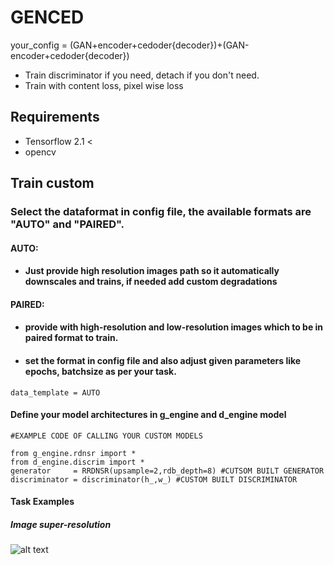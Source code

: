 # GENCED
your_config = (GAN+encoder+cedoder{decoder})+(GAN-encoder+cedoder{decoder})
* Train discriminator if you need, detach if you don't need.
* Train with content loss, pixel wise loss

## Requirements
* Tensorflow 2.1 <
* opencv

## Train custom
### Select the dataformat in config file, the available formats are "AUTO" and "PAIRED".
#### AUTO:
* #### Just provide high resolution images path so it automatically downscales and trains, if needed add custom degradations
#### PAIRED:
* #### provide with high-resolution and low-resolution images which to be in paired format to train. 
* ####  set the format in config file and also adjust given parameters like epochs, batchsize as per your task.

``` 
data_template = AUTO
``` 
#### Define your model architectures in g_engine and d_engine model
``` 
#EXAMPLE CODE OF CALLING YOUR CUSTOM MODELS

from g_engine.rdnsr import *
from d_engine.discrim import *
generator     = RRDNSR(upsample=2,rdb_depth=8) #CUTSOM BUILT GENERATOR
discriminator = discriminator(h_,w_) #CUSTOM BUILT DISCRIMINATOR
``` 

#### Task Examples
##### Image super-resolution
![alt text](https://github.com/anish9/Image_2_Image/blob/master/asset/i1.png)

